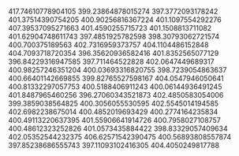 417.74610778904105
399.23864878015274
397.3772093178242
401.37514390754205
400.90256816367224
401.1097554292276
407.39537095271663
401.4590255715723
401.1508813711082
401.62904748611743
397.4851925782598
398.30793062721574
400.700375189563
402.7316959373757
404.1104486152848
404.7093718720354
396.35620936582416
401.8352565077129
396.84229316947585
397.711464522828
402.0647449689317
400.98257246351204
400.03693316820755
398.7239054863637
400.66401142669855
399.82765527598167
404.0547946050641
400.81332297057753
400.5188406911243
400.06144936491245
401.8487965460256
396.27060343521873
402.4850583054006
399.3859038564825
400.3056055530595
402.5545014194585
402.6982238675014
400.4852019693429
400.2774164235834
400.49113220637395
401.55906641914726
400.7958027108757
400.48612323252826
401.0573435884422
398.83329057409634
402.05352544232375
406.62571542390475
400.56893808557874
397.85238686555743
397.11093102416305
404.4050249817788